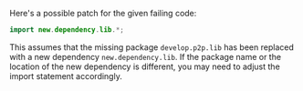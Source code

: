 Here's a possible patch for the given failing code:

```java
import new.dependency.lib.*;
```

This assumes that the missing package `develop.p2p.lib` has been replaced with a new dependency `new.dependency.lib`. If the package name or the location of the new dependency is different, you may need to adjust the import statement accordingly.